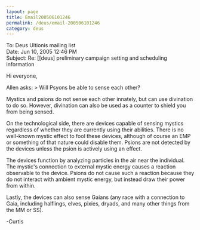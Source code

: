 ```yaml
---
layout: page
title: Email200506101246
permalink: /deus/email-200506101246
category: deus
---
```

To: Deus Ultionis mailing list
<br>Date: Jun 10, 2005 12:46 PM
<br>Subject: Re: [[deus] preliminary campaign setting and scheduling information

Hi everyone,

Allen asks:
&gt; Will Psyons be able to sense each other?

Mystics and psions do not sense each other innately, but can use
divination to do so. However, divination can also be used as a counter
to shield you from being sensed.

On the technological side, there are devices capable of sensing
mystics regardless of whether they are currently using their
abilities. There is no well-known mystic effect to fool these devices,
although of course an EMP or something of that nature could disable
them. Psions are not detected by the devices unless the psion is
actively using an effect.

The devices function by analyzing particles in the air near the
individual. The mystic's connection to external mystic energy causes a
reaction observable to the device. Psions do not cause such a reaction
because they do not interact with ambient mystic energy, but instead
draw their power from within.

Lastly, the devices can also sense Gaians (any race with a connection
to Gaia, including halflings, elves, pixies, dryads, and many other
things from the MM or SS).

-Curtis
